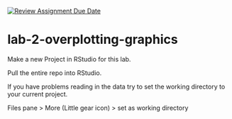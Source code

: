 [![Review Assignment Due Date](https://classroom.github.com/assets/deadline-readme-button-24ddc0f5d75046c5622901739e7c5dd533143b0c8e959d652212380cedb1ea36.svg)](https://classroom.github.com/a/CK3DZp9J)
# lab-2-overplotting-graphics

Make a new Project in RStudio for this lab.

Pull the entire repo into RStudio. 

If you have problems reading in the data try to set the working directory to your current project. 

Files pane > More (Little gear icon) > set as working directory
